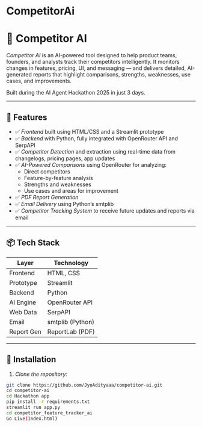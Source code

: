 # CompetitorAi
# 🧠 Competitor AI

*Competitor AI* is an AI-powered tool designed to help product teams, founders, and analysts track their competitors intelligently. It monitors changes in features, pricing, UI, and messaging — and delivers detailed, AI-generated reports that highlight comparisons, strengths, weaknesses, use cases, and improvements.

Built during the AI Agent Hackathon 2025 in just 3 days.

---

## 🚀 Features

- ✅ *Frontend* built using HTML/CSS and a Streamlit prototype
- ✅ *Backend* with Python, fully integrated with OpenRouter API and SerpAPI
- ✅ *Competitor Detection* and extraction using real-time data from changelogs, pricing pages, app updates
- ✅ *AI-Powered Comparisons* using OpenRouter for analyzing:
  - Direct competitors
  - Feature-by-feature analysis
  - Strengths and weaknesses
  - Use cases and areas for improvement
- ✅ *PDF Report Generation*
- ✅ *Email Delivery* using Python’s smtplib
- ✅ *Competitor Tracking System* to receive future updates and reports via email

---

## 📦 Tech Stack

| Layer      | Technology       |
|------------|------------------|
| Frontend   | HTML, CSS        |
| Prototype  | Streamlit        |
| Backend    | Python           |
| AI Engine  | OpenRouter API   |
| Web Data   | SerpAPI          |
| Email      | smtplib (Python) |
| Report Gen | ReportLab (PDF)  |

---


## 🔧 Installation

1. *Clone the repository:*

```bash
git clone https://github.com/JyoAdityaaa/competitor-ai.git
cd competitor-ai
cd Hackathon app
pip install -r requirements.txt
streamlit run app.py
cd competitor_feature_tracker_ai
Go Live(Index.html)
